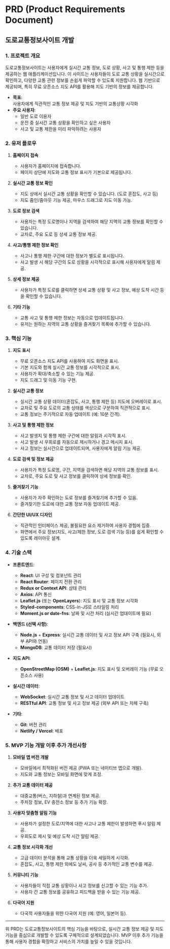 # PRD (Product Requirements Document)  
## 도로교통정보사이트 개발

### 1. 프로젝트 개요  
도로교통정보사이트는 사용자에게 실시간 교통 정보, 도로 상황, 사고 및 통행 제한 등을 제공하는 웹 애플리케이션입니다. 이 사이트는 사용자들이 도로 교통 상황을 실시간으로 확인하고, 다양한 교통 관련 정보를 손쉽게 파악할 수 있도록 지원합니다. 웹 기반으로 제공되며, 특히 무료 오픈소스 지도 API를 활용해 지도 기반의 정보를 제공합니다.

- **목표**:  
  사용자에게 직관적인 교통 정보 제공 및 지도 기반의 교통상황 시각화  
- **주요 사용자**:  
  - 일반 도로 이용자  
  - 운전 중 실시간 교통 상황을 확인하고 싶은 사용자  
  - 사고 및 교통 제한을 미리 파악하려는 사용자  

### 2. 유저 플로우  
1. **홈페이지 접속**  
   - 사용자가 홈페이지에 접속합니다.  
   - 페이지 상단에 지도와 교통 정보 표시가 기본으로 제공됩니다.

2. **실시간 교통 정보 확인**  
   - 지도 상에서 실시간 교통 상황을 확인할 수 있습니다. (도로 혼잡도, 사고 등)  
   - 지도 줌인/줌아웃 기능 제공, 마우스 드래그로 지도 이동 가능.

3. **도로 정보 검색**  
   - 사용자는 특정 도로명이나 지역을 검색하여 해당 지역의 교통 정보를 확인할 수 있습니다.  
   - 교차로, 주요 도로 등 상세 교통 정보 제공.

4. **사고/통행 제한 정보 확인**  
   - 사고나 통행 제한 구간에 대한 정보가 별도로 표시됩니다.  
   - 사고 발생 시 해당 구간의 도로 상황을 시각적으로 표시해 사용자에게 알림 제공.

5. **상세 정보 제공**  
   - 사용자가 특정 도로를 클릭하면 상세 교통 상황 및 사고 정보, 예상 도착 시간 등을 확인할 수 있습니다.

6. **기타 기능**  
   - 교통 사고 및 통행 제한 정보는 자동으로 업데이트됩니다.  
   - 유저는 원하는 지역의 교통 상황을 즐겨찾기 목록에 추가할 수 있습니다.

### 3. 핵심 기능  
1. **지도 표시**  
   - 무료 오픈소스 지도 API를 사용하여 지도 화면을 표시.  
   - 기본 지도와 함께 실시간 교통 정보를 시각적으로 표시.  
   - 사용자가 확대/축소할 수 있는 기능 제공.  
   - 지도 드래그 및 이동 기능 구현.  

2. **실시간 교통 정보**  
   - 실시간 교통 상황 데이터(혼잡도, 사고, 통행 제한 등) 지도에 오버레이로 표시.  
   - 교차로 및 주요 도로의 교통 상태를 색상으로 구분하여 직관적으로 표시.  
   - 교통 정보는 주기적으로 자동 업데이트 (예: 10분 간격).

3. **사고 및 통행 제한 정보**  
   - 사고 발생지 및 통행 제한 구간에 대한 알림과 시각적 표시.  
   - 사고 발생 시 우회로를 자동으로 제시하거나 경고 메시지 표시.  
   - 사고 정보는 실시간으로 업데이트되며, 사용자에게 알림 기능 제공.

4. **도로 검색 및 정보 제공**  
   - 사용자가 특정 도로명, 구간, 지역을 검색하면 해당 지역의 교통 정보를 표시.  
   - 교차로, 주요 도로 및 사고 정보를 클릭하여 상세 정보를 확인.

5. **즐겨찾기 기능**  
   - 사용자가 자주 확인하는 도로 정보를 즐겨찾기에 추가할 수 있음.  
   - 즐겨찾기한 도로에 대한 교통 정보 자동 업데이트 제공.

6. **간단한 UI/UX 디자인**  
   - 직관적인 인터페이스 제공, 불필요한 요소 제거하여 사용자 경험에 집중.  
   - 화면에서 주요 정보(지도, 사고/제한 정보, 도로 검색 기능 등)를 쉽게 확인할 수 있도록 레이아웃 설계.

### 4. 기술 스택  
- **프론트엔드**:  
  - **React**: UI 구성 및 컴포넌트 관리  
  - **React Router**: 페이지 전환 관리  
  - **Redux or Context API**: 상태 관리  
  - **Axios**: API 통신  
  - **Leaflet.js** (또는 **OpenLayers**): 지도 표시 및 교통 정보 시각화  
  - **Styled-components**: CSS-in-JS로 스타일링 처리  
  - **Moment.js or date-fns**: 날짜 및 시간 처리 (실시간 업데이트에 필요)

- **백엔드 (선택 사항)**:  
  - **Node.js** + **Express**: 실시간 교통 데이터 및 사고 정보 API 구축 (필요시, 외부 API와 연동)  
  - **MongoDB**: 교통 데이터 저장 (필요시)

- **지도 API**:  
  - **OpenStreetMap (OSM)** + **Leaflet.js**: 지도 표시 및 오버레이 기능 (무료 오픈소스 사용)

- **실시간 데이터**:  
  - **WebSocket**: 실시간 교통 정보 및 사고 데이터 업데이트  
  - **RESTful API**: 교통 정보 및 사고 정보 제공 (외부 API 또는 자체 구축)

- **기타**:  
  - **Git**: 버전 관리  
  - **Netlify / Vercel**: 배포

### 5. MVP 기능 개발 이후 추가 개선사항  
1. **모바일 앱 버전 개발**  
   - 모바일에서 최적화된 버전 제공 (PWA 또는 네이티브 앱으로 개발).  
   - 지도와 교통 정보는 모바일 화면에 맞게 조정.

2. **추가 교통 데이터 제공**  
   - 대중교통(버스, 지하철)과 연계된 정보 제공.  
   - 주차장 정보, EV 충전소 정보 등 추가 기능 확장.

3. **사용자 맞춤형 알림 기능**  
   - 사용자가 설정한 도로/지역에 대한 사고나 교통 제한이 발생하면 푸시 알림 제공.  
   - 우회도로 제시 및 예상 도착 시간 알림 제공.

4. **교통 정보 시각화 개선**  
   - 고급 데이터 분석을 통해 교통 상황을 더욱 세밀하게 시각화.  
   - 혼잡도, 사고, 통행 제한 외에도 날씨, 공사 등 추가적인 교통 변수를 제공.

5. **커뮤니티 기능**  
   - 사용자들이 직접 교통 상황이나 사고 정보를 신고할 수 있는 기능 추가.  
   - 사용자 간 교통 정보를 공유하고 피드백을 받을 수 있는 기능 제공.

6. **다국어 지원**  
   - 다국적 사용자들을 위한 다국어 지원 (예: 영어, 일본어 등).

---

위 PRD는 도로교통정보사이트의 핵심 기능을 바탕으로, 실시간 교통 정보 제공 및 지도 기능을 중심으로 개발할 수 있도록 구체적으로 설계되었습니다. MVP 이후 추가 기능을 통해 사용자 경험을 확장하고 서비스의 가치를 높일 수 있을 것입니다.